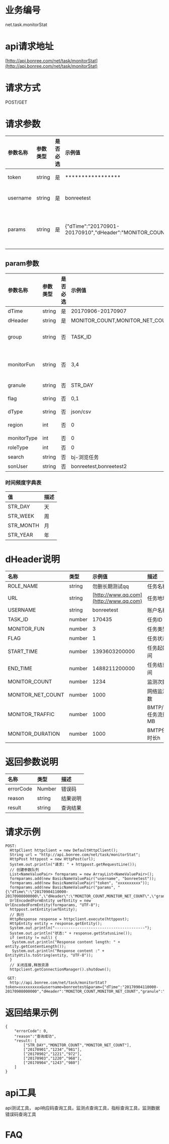 # **业务编号**

net.task.monitorStat

# **api请求地址**

[http://api.bonree.com/net/task/monitorStat](http://api.bonree.com/net/task/monitorStat)

# **请求方式**

POST/GET

# **请求参数**

| 参数名称 | 参数类型 | 是否必选 | 示例值 | 参数说明 |
| :--- | :--- | :--- | :--- | :--- |
| token | string | 是 | \*\*\*\*\*\*\*\*\*\*\*\*\*\*\*\*\* | 令牌 |
| username | string | 是 | bonreetest | 用户名 |
| params | string | 是 | {"dTime":"20170901-20170910","dHeader":"MONITOR\_COUNT"} | 请求参数json |

## **param参数**

| 参数名称 | 参数类型 | 是否必选 | 示例值 | 参数说明 |
| :--- | :--- | :--- | :--- | :--- |
| dTime | string | 是 | 20170906-20170907 | 时间范围,精确到天 |
| dHeader | string | 是 | MONITOR\_COUNT,MONITOR\_NET\_COUNT | 接口返回字段 |
| group | string | 否 | TASK\_ID | 分组条件,可以按照TASK\_ID,MONITOR\_FUN,FLAG,USERNAME等分组 |
| monitorFun | string | 否 | 3,4 | 任务类型\(多个","分割\)0-网络 3-浏览 4-传输 5-流媒体 6-元素组 7-协议 9-事务 10-推流  96-移动浏览 97-移动网络 98-移动协议 99-移动单元素 100-MAA95-BMTP |
| granule | string | 否 | STR\_DAY | 查询粒度,详细请看粒度表 |
| flag | string | 否 | 0,1 | 任务状态；0-禁用，1-正常，2-删除，9-结束，默认全部 |
| dType | string | 否 | json/csv | 导出的格式,默认json |
| region | int | 否 | 0 | 0-国内，1-国外，2-中国港澳台，3-中国大陆，默认全部 |
| monitorType | int | 否 | 0 | 0-全部，1-私有监测点,默认全部 |
| roleType | int | 否 | 0 | 0-常规任务，1-即时测试任务,默认常规任务 |
| search | string | 否 | bj-浏览任务 | 快速检索信息,匹配任务名称,URL |
| sonUser | string | 否 | bonreetest,bonreetest2 | 要查询的子用户名,多个逗号分隔,默认全部 |

### 时间频度字典表

| 值 | 描述 |
| :--- | :--- |
| STR\_DAY | 天 |
| STR\_WEEK | 周 |
| STR\_MONTH | 月 |
| STR\_YEAR | 年 |

# **dHeader说明**

| 名称 | 类型 | 示例值 | 描述 |
| :--- | :--- | :--- | :--- |
| ROLE\_NAME | string | 勿删长期测试qq | 任务名称 |
| URL | string | [http://www.qq.com](http://www.qq.com) | 任务地址 |
| USERNAME | string | bonreetest | 账户名称 |
| TASK\_ID | number | 170435 | 任务ID |
| MONITOR\_FUN | number | 3 | 任务类型 |
| FLAG | number | 1 | 任务状态 |
| START\_TIME | number | 1393603200000 | 任务起始时间 |
| END\_TIME | number | 1488211200000 | 任务结束时间 |
| MONITOR\_COUNT | number | 1234 | 监测次数 |
| MONITOR\_NET\_COUNT | number | 1000 | 网络监测次数 |
| MONITOR\_TRAFFIC | number | 1000 | BMTP/WAP任务流量MB |
| MONITOR\_DURATION | number | 1000 | BMTP任务时长h |

# **返回参数说明**

| 名称 | 类型 | 描述 |
| :--- | :--- | :--- |
| errorCode | Number | 错误码 |
| reason | string | 结果说明 |
| result | string | 查询结果 |

# **请求示例**

```
POST:
  HttpClient httpclient = new DefaultHttpClient();
  String url = "http://api.bonree.com/net/task/monitorStat";
  HttpPost httppost = new HttpPost(url);
  System.out.println("请求: " + httppost.getRequestLine());
  // 创建参数队列
  List<NameValuePair> formparams = new ArrayList<NameValuePair>();
  formparams.add(new BasicNameValuePair("username", "bonreetest"));
  formparams.add(new BasicNameValuePair("token", "xxxxxxxxxx"));
  formparams.add(new BasicNameValuePair("params", "{\"dTime\":\"20170904110000-20170908000000\",\"dHeader\":\"MONITOR_COUNT,MONITOR_NET_COUNT\",\"granule\":\"STR_DAY\"}"));
  UrlEncodedFormEntity uefEntity = new UrlEncodedFormEntity(formparams, "UTF-8");
  httppost.setEntity(uefEntity);
  // 执行
  HttpResponse response = httpclient.execute(httppost);
  HttpEntity entity = response.getEntity();
  System.out.println("----------------------------------------");
  System.out.println("状态:" + response.getStatusLine());
  if (entity != null) {
   System.out.println("Response content length: " + entity.getContentLength());
   System.out.println("Response content :" + EntityUtils.toString(entity, "UTF-8"));
  }
  // 关闭连接,释放资源
  httpclient.getConnectionManager().shutdown();

 GET:
  http://api.bonree.com/net/task/monitorStat?token=xxxxxxxxxx&username=bonreetest&param={"dTime":"20170904110000-20170908000000","dHeader":"MONITOR_COUNT,MONITOR_NET_COUNT","granule":"STR_DAY"}
```

# **返回结果示例**

```
{
    "errorCode": 0,
    "reason":"查询成功",
    "result: [
        ["STR_DAY","MONITOR_COUNT","MONITOR_NET_COUNT"],
        ["20170901","1234","981"],
        ["20170902","1221","972"],
        ["20170903","1220","968"],
        ["20170904","1243","980"]
    ]
}
```

# **api工具**

api测试工具， api响应码查询工具，监测点查询工具，指标查询工具，监测数据错误码查询工具

# **FAQ**



